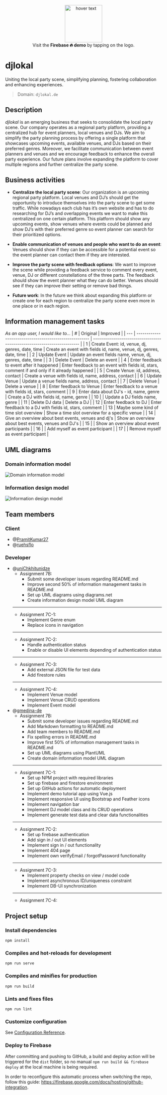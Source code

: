 <p align="center">
  <a href="https://webapp23-group5.web.app/#"><img src="public/favicon.svg?raw=true" width="120" title="hover text"></a>
  <br>
  Visit the <b>Firebase 🔥 demo</b> by tapping on the logo.
</p>

# djlokal

Uniting the local party scene, simplifying planning, fostering collaboration and enhancing experiences.

> Domain: `djlokal.de`

## Description

_djlokal_ is an emerging business that seeks to consolidate the local party scene.
Our company operates as a regional party platform, providing a centralized hub for event planners, local venues and DJs.
We aim to simplify the party planning process by offering a single platform that showcases upcoming events, available venues, and DJs based on their preferred genres.
Moreover, we facilitate communication between event planners and venues and we encourage feedback to enhance the overall party experience.
Our future plans involve expanding the platform to cover multiple regions and further centralize the party scene.

## Business activities

- **Centralize the local party scene**:
  Our organization is an upcoming regional party platform.
  Local venues and DJ’s should get the opportunity to introduce themselves into the party scene to get some traffic.
  While nowadays each club has it’s own website and has to do researching for DJ’s and overlapping events we want to make this centralized on one certain platform.
  This platform should show any upcoming events, show venues where events could be planned and show DJ’s with their preferred genre so event planner can search for their prioritized options.

- **Enable communication of venues and people who want to do an event**:
  Venues should show if they can be accessible for a potential event so the event planner can contact them if they are interested.

- **Improve the party scene with feedback options**:
  We want to improve the scene while providing a feedback service to comment every event, venue, DJ or different constellations of the three parts.
  The feedback should show the event planner what they can do better.
  Venues should see if they can improve their setting or remove bad things.

- **Future work**:
  In the future we think about expanding this platform or create one for each region to centralize the party scene even more in one place or in each region.

## Information management tasks

_As an app user, I would like to..._
| # | Original | Improved |
| --- | ------------------------------------------------------ | ----------------------------------------------------------------------- |
| 1 | Create Event: id, venue, dj, genres, date, time | Create an event with fields id, name, venue, dj, genres, date, time |
| 2 | Update Event | Update an event fields name, venue, dj, genres, date, time |
| 3 | Delete Event | Delete an event |
| 4 | Enter feedback to event after it happened | Enter feedback to an event with fields id, stars, comment if and only if it already happened |
| 5 | Create Venue: id, address, contact | Create a venue with fields id, name, address, contact |
| 6 | Update Venue | Update a venue fields name, address, contact |
| 7 | Delete Venue | Delete a venue |
| 8 | Enter feedback to Venue | Enter feedback to a venue with fields id, stars, comment |
| 9 | Enter data about DJ's - id, name, genre | Create a DJ with fields id, name, genre |
| 10 | | Update a DJ fields name, genre |
| 11 | Delete DJ data | Delete a DJ |
| 12 | Enter feedback to DJ | Enter feedback to a DJ with fields id, stars, comment |
| 13 | Maybe some kind of time slot overview | Show a time slot overview for a specific venue |
| 14 | Give an overview about best events, venues and dj's | Show an overview about best events, venues and DJ's |
| 15 | | Show an overview about event participants |
| 16 | | Add myself as event participant |
| 17 | | Remove myself as event participant |

## UML diagrams

### Domain information model

![Domain information model](uml/dim.png?raw=true)

### Information design model

![Information design model](uml/idm.jpg?raw=true)

## Team members

### Client

- @[PramitKumar27](https://github.com/PramitKumar27)
- @[ruehsflo](https://github.com/ruehsflo)

### Developer

- @[uniChkhitunidze](https://github.com/uniChkhitunidze)
  - Assignment 7B:
    - Submit some developer issues regarding README.md
    - Improve second 50% of information management tasks in README.md
    - Set up UML diagrams using diagrams.net
    - Create information design model UML diagram
  ***
  - Assignment 7C-1:
    - Implement Genre enum
    - Replace icons in navigation
  ***
  - Assignment 7C-2:
    - Handle authentication status
    - Enable or disable UI elements depending of authentication status 
  ***
  - Assignment 7C-3:
    - Add external JSON file for test data
    - Add firestore rules
  ***
  - Assignment 7C-4:
    - Implement Venue model
    - Implement Venue CRUD operations 
    - Implement Event model
- @[gmedina-de](https://github.com/gmedina-de)
  - Assignment 7B:
    - Submit some developer issues regarding README.md
    - Add Markdown formatting to README.md
    - Add team members to README.md
    - Fix spelling errors in README.md
    - Improve first 50% of information management tasks in README.md
    - Set up UML diagrams using PlantUML
    - Create domain information model UML diagram
  ***
  - Assignment 7C-1:
    - Set up NPM project with required libraries
    - Set up firebase and firestore environment
    - Set up GitHub actions for automatic deployment
    - Implement demo tutorial app using Vue.js
    - Implement responsive UI using Bootstrap and Feather icons
    - Implement navigation bar
    - Implement DJ model class and its CRUD operations
    - Implement generate test data and clear data functionalities
  ***
  - Assignment 7C-2:
    - Set up firebase authentication
    - Add sign in / out UI elements
    - Implement sign in / out functionality
    - Implement 404 page
    - Implement own verifyEmail / forgotPassword functionality
  ***
  - Assignment 7C-3:
    - Implement property checks on view / model code
    - Implement asynchronous ID/uniqueness constraint	
    - Implement DB-UI synchronization 
  ***
  - Assignment 7C-4:

## Project setup
### Install dependencies
```
npm install
```

### Compiles and hot-reloads for development
```
npm run serve
```

### Compiles and minifies for production
```
npm run build
```

### Lints and fixes files
```
npm run lint
```

### Customize configuration
See [Configuration Reference](https://cli.vuejs.org/config/).

### Deploy to Firebase
After committing and pushing to GitHub, 
a build and deploy action will be triggered for the `dist` folder, 
so no manual `npm run build && firebase deploy` at the local machine is being required.

In order to reconfigure this automatic process when switching the repo, follow this guide: https://firebase.google.com/docs/hosting/github-integration.